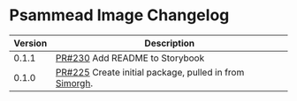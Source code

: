 # Psammead Image Changelog

| Version | Description |
|---------|-------------|
| 0.1.1 | [PR#230](https://github.com/BBC-News/psammead/pull/230) Add README to Storybook |
| 0.1.0 | [PR#225](https://github.com/BBC-News/psammead/pull/225) Create initial package, pulled in from [Simorgh](https://github.com/BBC-News/simorgh). |
